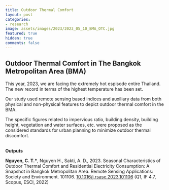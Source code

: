 ```yaml
---
title: Outdoor Thermal Comfort 
layout: post
categories:
- research
image: assets/images/2023/2023_05_10_BMA_OTC.jpg
featured: true
hidden: true
comments: false
---
```


## Outdoor Thermal Comfort in The Bangkok Metropolitan Area (BMA)


This year, 2023, we are facing the extremely hot espisode entire Thailand. 
The new record in terms of the highest temperature has been set.

Our study used remote sensing based indices and auxiliary data from both physical and non-physical features to depict outdoor thermal comfort in the BMA. 

The specific figures related to impervious ratio, building density, building height, vegetation and water surfaces, etc. were proposed as the considered standards for urban planning to minimize outdoor thermal discomfort.

<br>
<b> Outputs </b>

<b>Nguyen, C. T.*</b>, Nguyen H., Sakti, A. D., 2023. Seasonal Characteristics of Outdoor Thermal Comfort and Residential Electricity Consumption: A Snapshot in Bangkok Metropolitan Area. Remote Sensing Applications: Society and Environment. 101106. <a href="https://doi.org/10.1016/j.rsase.2023.101106">10.1016/j.rsase.2023.101106</a> (Q1, IF 4.7, Scopus, ESCI, 2022)

